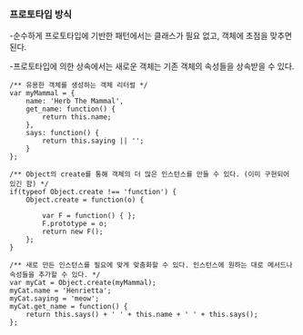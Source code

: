 ### 프로토타입 방식

-순수하게 프로토타입에 기반한 패턴에서는 클래스가 필요 없고, 객체에 초점을 맞추면 된다.

-프로토타입에 의한 상속에서는 새로운 객체는 기존 객체의 속성들을 상속받을 수 있다.

```ecmascript 6
/** 유용한 객체를 생성하는 객체 리터럴 */
var myMammal = {
    name: 'Herb The Mammal',
    get_name: function() {
        return this.name;
    },
    says: function() {
        return this.saying || '';
    }
};
    
/** Object의 create를 통해 객체의 더 많은 인스턴스를 만들 수 있다. (이미 구현되어 있긴 함) */
if(typeof Object.create !== 'function') {
    Object.create = function(o) {
        
        var F = function() { };
        F.prototype = o;
        return new F();
    };
}
    
/** 새로 만든 인스턴스를 필요에 맞게 맞춤화할 수 있다. 인스턴스에 원하는 대로 메서드나 속성들을 추가할 수 있다. */
var myCat = Object.create(myMammal);
myCat.name = 'Henrietta';
myCat.saying = 'meow';
myCat.get_name = function() {
    return this.says() + ' ' + this.name + ' ' + this.says();  
};
```







